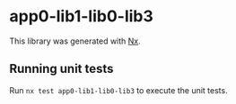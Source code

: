 # app0-lib1-lib0-lib3

This library was generated with [Nx](https://nx.dev).

## Running unit tests

Run `nx test app0-lib1-lib0-lib3` to execute the unit tests.
